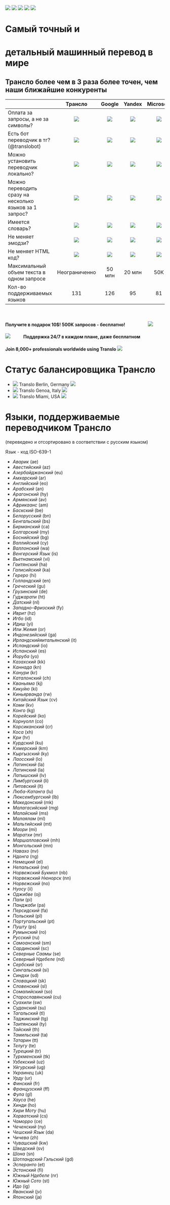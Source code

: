 ![](https://img.shields.io/badge/release%20date-june%202021-D4AB3F?style=flat-square) ![](https://img.shields.io/badge/last%20updated-june%202022-3FD476?style=flat-square) ![](https://img.shields.io/badge/used%20by-1.1k%20projects-007bff?style=flat-square) ![](https://img.shields.io/badge/tests-211%20passed-EC7647?style=flat-square) [![](https://img.shields.io/badge/-telegram%20bot-white?logo=telegram&style=for-the-badge)](https://t.me/translobot?start=rapidapi)
# Самый точный и
# детальный машинный перевод в мире
## Трансло более чем в 3 раза более точен, чем наши ближайшие конкуренты

|                                                         |                              Трансло                              |                               Google                               |                               Yandex                               |                             Microsoft                              |                             Lingvanex                              |                               Deepl                                |
|---------------------------------------------------------|:-----------------------------------------------------------------:|:------------------------------------------------------------------:|:------------------------------------------------------------------:|:------------------------------------------------------------------:|:------------------------------------------------------------------:|:------------------------------------------------------------------:|
| Оплата за запросы, а не за символы?                     | ![](https://i.ibb.co/cJKZDrz/done-FILL0-wght400-GRAD0-opsz20.png) | ![](https://i.ibb.co/sCVDjk2/close-FILL0-wght400-GRAD0-opsz20.png) | ![](https://i.ibb.co/sCVDjk2/close-FILL0-wght400-GRAD0-opsz20.png) | ![](https://i.ibb.co/sCVDjk2/close-FILL0-wght400-GRAD0-opsz20.png) | ![](https://i.ibb.co/sCVDjk2/close-FILL0-wght400-GRAD0-opsz20.png) | ![](https://i.ibb.co/sCVDjk2/close-FILL0-wght400-GRAD0-opsz20.png) |
| Есть бот переводчик в тг?  (@translobot)                | ![](https://i.ibb.co/cJKZDrz/done-FILL0-wght400-GRAD0-opsz20.png) | ![](https://i.ibb.co/sCVDjk2/close-FILL0-wght400-GRAD0-opsz20.png) | ![](https://i.ibb.co/sCVDjk2/close-FILL0-wght400-GRAD0-opsz20.png) | ![](https://i.ibb.co/sCVDjk2/close-FILL0-wght400-GRAD0-opsz20.png) | ![](https://i.ibb.co/sCVDjk2/close-FILL0-wght400-GRAD0-opsz20.png) | ![](https://i.ibb.co/sCVDjk2/close-FILL0-wght400-GRAD0-opsz20.png) |
| Можно установить переводчик локально?                   | ![](https://i.ibb.co/cJKZDrz/done-FILL0-wght400-GRAD0-opsz20.png) | ![](https://i.ibb.co/sCVDjk2/close-FILL0-wght400-GRAD0-opsz20.png) | ![](https://i.ibb.co/sCVDjk2/close-FILL0-wght400-GRAD0-opsz20.png) | ![](https://i.ibb.co/sCVDjk2/close-FILL0-wght400-GRAD0-opsz20.png) | ![](https://i.ibb.co/sCVDjk2/close-FILL0-wght400-GRAD0-opsz20.png) | ![](https://i.ibb.co/sCVDjk2/close-FILL0-wght400-GRAD0-opsz20.png) |
| Можно переводить сразу на несколько языков за 1 запрос? | ![](https://i.ibb.co/cJKZDrz/done-FILL0-wght400-GRAD0-opsz20.png) | ![](https://i.ibb.co/cJKZDrz/done-FILL0-wght400-GRAD0-opsz20.png)  | ![](https://i.ibb.co/sCVDjk2/close-FILL0-wght400-GRAD0-opsz20.png) | ![](https://i.ibb.co/sCVDjk2/close-FILL0-wght400-GRAD0-opsz20.png) | ![](https://i.ibb.co/sCVDjk2/close-FILL0-wght400-GRAD0-opsz20.png) | ![](https://i.ibb.co/sCVDjk2/close-FILL0-wght400-GRAD0-opsz20.png) |
| Имеется словарь?                                        | ![](https://i.ibb.co/cJKZDrz/done-FILL0-wght400-GRAD0-opsz20.png) | ![](https://i.ibb.co/cJKZDrz/done-FILL0-wght400-GRAD0-opsz20.png)  | ![](https://i.ibb.co/cJKZDrz/done-FILL0-wght400-GRAD0-opsz20.png)  | ![](https://i.ibb.co/sCVDjk2/close-FILL0-wght400-GRAD0-opsz20.png) | ![](https://i.ibb.co/sCVDjk2/close-FILL0-wght400-GRAD0-opsz20.png) | ![](https://i.ibb.co/sCVDjk2/close-FILL0-wght400-GRAD0-opsz20.png) |
| Не меняет эмодзи?                                       | ![](https://i.ibb.co/cJKZDrz/done-FILL0-wght400-GRAD0-opsz20.png) | ![](https://i.ibb.co/cJKZDrz/done-FILL0-wght400-GRAD0-opsz20.png)  | ![](https://i.ibb.co/cJKZDrz/done-FILL0-wght400-GRAD0-opsz20.png)  | ![](https://i.ibb.co/cJKZDrz/done-FILL0-wght400-GRAD0-opsz20.png)  | ![](https://i.ibb.co/sCVDjk2/close-FILL0-wght400-GRAD0-opsz20.png) | ![](https://i.ibb.co/sCVDjk2/close-FILL0-wght400-GRAD0-opsz20.png) |
| Не меняет HTML код?                                     | ![](https://i.ibb.co/cJKZDrz/done-FILL0-wght400-GRAD0-opsz20.png) | ![](https://i.ibb.co/cJKZDrz/done-FILL0-wght400-GRAD0-opsz20.png)  | ![](https://i.ibb.co/cJKZDrz/done-FILL0-wght400-GRAD0-opsz20.png)  | ![](https://i.ibb.co/cJKZDrz/done-FILL0-wght400-GRAD0-opsz20.png)  | ![](https://i.ibb.co/cJKZDrz/done-FILL0-wght400-GRAD0-opsz20.png)  | ![](https://i.ibb.co/sCVDjk2/close-FILL0-wght400-GRAD0-opsz20.png) |
| Максимальный объем текста в одном запросе               |                           Неограниченно                           |                               50 млн                               |                               20 млн                               |                                50К                                 |                                40К                                 |                                10К                                 |
| Кол-во поддерживаемых языков                            |                                131                                |                                126                                 |                                 95                                 |                                 81                                 |                                 50                                 |                                 26                                 |
⠀
#### Получите в подарок 10$! 500K запросов - бесплатно!⠀⠀⠀⠀⠀⠀⠀![](https://i.ibb.co/GFyBV6R/Piglet-Disney-256px-5.gif)
#### ![](https://i.ibb.co/B43HQg2/ezgif-2-6cbcf8f99e.gif)⠀⠀⠀⠀Поддержка 24/7 в каждом плане, даже бесплатном
#### Join 8,000+ professionals worldwide using Translo ![](https://i.ibb.co/6m9V33M/People-Memes-256px-23.gif)

# Статус балансировщика Трансло
* [![](https://i.ibb.co/3vj6tyL/de.png)](http://beshka1.cns1.com.ua:8032/status) Translo Berlin, Germany ![](https://img.shields.io/badge/up-brightgreen)
* [![](https://i.ibb.co/j6mT2pr/it.png)](https://pacific-forest-77334.herokuapp.com/status) Translo Genoa, Italy ![](https://img.shields.io/badge/up-brightgreen)
* [![](https://i.ibb.co/WnYDdyF/us.png)](https://evening-plateau-69630.herokuapp.com/status) Translo Miami, USA ![](https://img.shields.io/badge/up-brightgreen)
  ⠀

# Языки, поддерживаемые переводчиком Трансло
(переведено и отсортировано в соответствии с русским языком)

Язык - код ISO-639-1

* _Аварик_ (ae)
* _Авестийский_ (az)
* _Азербайджанский_ (eu)
* _Амхарский_ (ar)
* _Английский_ (eo)
* _Арабский_ (an)
* _Арагонский_ (hy)
* _Армянский_ (av)
* _Африкаанс_ (am)
* _Баскский_ (be)
* _Белорусский_ (bn)
* _Бенгальский_ (bs)
* _Бирманский_ (ca)
* _Болгарский_ (my)
* _Боснийский_ (bg)
* _Валлийский_ (cy)
* _Валлонский_ (wa)
* _Венгерский Язык_ (is)
* _Вьетнамский_ (vi)
* _Гаитянский_ (ha)
* _Галисийский_ (ka)
* _Гереро_ (hi)
* _Голландский_ (en)
* _Греческий_ (gu)
* _Грузинский_ (de)
* _Гуджарати_ (ht)
* _Датский_ (nl)
* _Западно-Фризский_ (fy)
* _Иврит_ (hz)
* _Игбо_ (id)
* _Идиш_ (yi)
* _Или Жеяия_ (or)
* _Индонезийский_ (ga)
* _Ирландскийяитальянский_ (it)
* _Исландский_ (io)
* _Испанский_ (es)
* _Йоруба_ (yo)
* _Казахский_ (kk)
* _Каннада_ (kn)
* _Канури_ (kr)
* _Каталонский_ (ch)
* _Кваньяма_ (kj)
* _Кикуйю_ (ki)
* _Киньярванда_ (rw)
* _Китайский Язык_ (cv)
* _Коми_ (kv)
* _Конго_ (kg)
* _Корейский_ (ko)
* _Корнуолл_ (co)
* _Корсиканский_ (cr)
* _Коса_ (xh)
* _Кри_ (hr)
* _Курдский_ (ku)
* _Кхмерский_ (km)
* _Кыргызский_ (ky)
* _Лаосский_ (lo)
* _Латинский_ (la)
* _Латинский_ (la)
* _Латышский_ (lv)
* _Лимбургский_ (li)
* _Литовский_ (lt)
* _Люба-Катанга_ (lu)
* _Люксембургский_ (lb)
* _Македонский_ (mk)
* _Малагасийский_ (mg)
* _Малайский_ (ms)
* _Малаялам_ (ml)
* _Мальтийский_ (mt)
* _Маори_ (mi)
* _Маратхи_ (mr)
* _Маршалловский_ (mh)
* _Монгольский_ (mn)
* _Навахо_ (nv)
* _Ндонга_ (ng)
* _Немецкий_ (el)
* _Непальский_ (ne)
* _Норвежский Букмол_ (nb)
* _Норвежский Нюнорск_ (nn)
* _Норвежский_ (no)
* _Нуосу_ (ii)
* _Оджибве_ (oj)
* _Пали_ (pi)
* _Панджаби_ (pa)
* _Персидский_ (fa)
* _Польский_ (pl)
* _Португальский_ (pt)
* _Пушту_ (ps)
* _Румынский_ (ro)
* _Русский_ (ru)
* _Самоанский_ (sm)
* _Сардинский_ (sc)
* _Северные Саамы_ (se)
* _Северный Ндебеле_ (nd)
* _Сербский_ (sr)
* _Сингальский_ (si)
* _Синдхи_ (sd)
* _Словацкий_ (sk)
* _Словенский_ (sl)
* _Сомалийский_ (so)
* _Старославянский_ (cu)
* _Суахили_ (sw)
* _Суданский_ (su)
* _Тагальский_ (tl)
* _Таджикский_ (tg)
* _Таитянский_ (ty)
* _Тайский_ (th)
* _Тамильский_ (ta)
* _Татарин_ (tt)
* _Телугу_ (te)
* _Турецкий_ (tr)
* _Туркменский_ (tk)
* _Узбекский_ (uz)
* _Уйгурский_ (ug)
* _Украинец_ (uk)
* _Урду_ (ur)
* _Финский_ (fr)
* _Французский_ (ff)
* _Фула_ (gl)
* _Хауса_ (he)
* _Хинди_ (ho)
* _Хири Моту_ (hu)
* _Хорватский_ (cs)
* _Чаморро_ (ce)
* _Чеченский_ (ny)
* _Чешский Язык_ (da)
* _Чичева_ (zh)
* _Чувашский_ (kw)
* _Шведский_ (sv)
* _Шона_ (sn)
* _Шотландский Гэльский_ (gd)
* _Эсперанто_ (et)
* _Эстонский_ (fi)
* _Южный Ндебеле_ (nr)
* _Южный Сото_ (st)
* _Идо_ (ig)
* _Яванский_ (jv)
* _Японский_ (ja)

